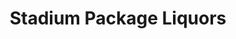 ---
title: "Stadium Package Liquors"
url: /albuquerque/stadium-package-liquors/
shop: Spirituosen
---